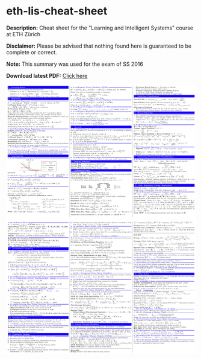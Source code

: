 # eth-lis-cheat-sheet

**Description:** Cheat sheet for the "Learning and Intelligent Systems" course at ETH Zürich

**Disclaimer:** Please be advised that nothing found here is guaranteed to be complete or correct.

**Note:** This summary was used for the exam of SS 2016

**Download latest PDF:** [Click here](/document.pdf)

[![](/preview/01.png)](/document.pdf)
[![](/preview/02.png)](/document.pdf)
